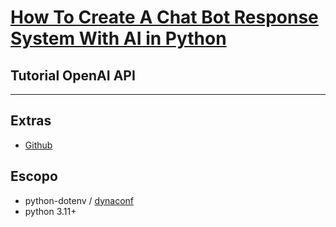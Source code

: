 # [How To Create A Chat Bot Response System With AI in Python](https://youtu.be/qkzhSZAwD6A)

Tutorial OpenAI API
-

---
## Extras
- [Github](https://github.com/indently/chatbot_project_2023)


## Escopo

- python-dotenv / [dynaconf](https://www.youtube.com/watch?v=I9KKoUlS55w)
- python 3.11+
